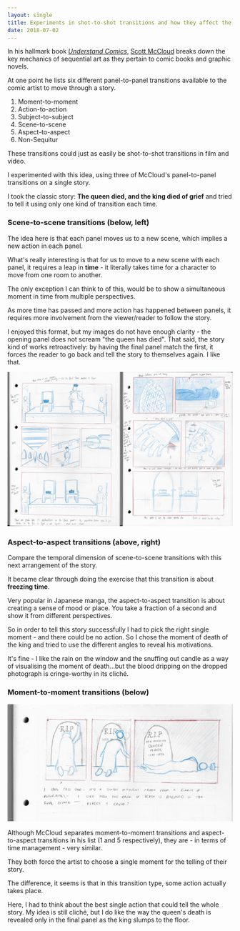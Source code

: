```yaml
---
layout: single
title: Experiments in shot-to-shot transitions and how they affect the telling of a story
date: 2018-07-02
---
```


In his hallmark book [*Understand Comics*](https://www.amazon.co.uk/Understanding-Comics-Invisible-Scott-McCloud/dp/006097625X/ref=sr_1_1?ie=UTF8&qid=1530547174&sr=8-1&keywords=understanding+comics), [Scott McCloud](https://twitter.com/scottmccloud) breaks down the key mechanics of sequential art as they pertain to comic books and graphic novels.

At one point he lists six different panel-to-panel transitions available to the comic artist to move through a story.

1. Moment-to-moment
2. Action-to-action
3. Subject-to-subject
4. Scene-to-scene
5. Aspect-to-aspect
6. Non-Sequitur

These transitions could just as easily be shot-to-shot transitions in film and video. 

I experimented with this idea, using three of McCloud's panel-to-panel transitions on a single story.

I took the classic story: **The queen died, and the king died of grief** and tried to tell it using only one kind of transition each time.

### Scene-to-scene transitions (below, left)

The idea here is that each panel moves us to a new scene, which implies a new action in each panel. 

What's really interesting is that for us to move to a new scene with each panel, it requires a leap in **time** - it literally takes time for a character to move from one room to another.

The only exception I can think to of this, would be to show a simultaneous moment in time from multiple perspectives.

As more time has passed and more action has happened between panels, it requires more involvement from the viewer/reader to follow the story.

I enjoyed this format, but my images do not have enough clarity - the opening panel does not scream "the queen has died". That said, the story kind of works retroactively: by having the final panel match the first, it forces the reader to go back and tell the story to themselves again. I like that.

![Scene-to-scene and aspect-to-aspect shot transitions](/images/queen-has-died-1.jpg)

### Aspect-to-aspect transitions (above, right)

Compare the temporal dimension of scene-to-scene transitions with this next arrangement of the story.

It became clear through doing the exercise that this transition is about **freezing time**. 

Very popular in Japanese manga, the aspect-to-aspect transition is about creating a sense of mood or place. You take a fraction of a second and show it from different perspectives.

So in order to tell this story successfully I had to pick the right single moment - and there could be no action. So I chose the moment of death of the king and tried to use the different angles to reveal his motivations.

It's fine - I like the rain on the window and the snuffing out candle as a way of visualising the moment of death...but the blood dripping on the dropped photograph is cringe-worthy in its cliché.

### Moment-to-moment transitions (below)

![Moment-to-moment shot transitions](/images/queen-has-died-2.jpg)

Although McCloud separates moment-to-moment transitions and aspect-to-aspect transitions in his list (1 and 5 respectively), they are - in terms of time management - very similar. 

They both force the artist to choose a single moment for the telling of their story.

The difference, it seems is that in this transition type, some action actually takes place.

Here, I had to think about the best single action that could tell the whole story. My idea is still cliché, but I do like the way the queen's death is revealed only in the final panel as the king slumps to the floor. 